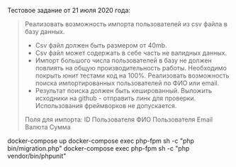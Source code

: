 Тестовое задание от 21 июля 2020 года:

> Реализовать возможность импорта пользователей из csv файла в базу данных.
> - Csv файл должен быть размером от 40mb.
> - Csv файл может содержать в себе часть не валидных данных.
> - Импорт большого числа пользователей в базу не должен повлиять на общую производительность работы.
> Необходимо покрыть юнит тестами код на 100%.
> Реализовать возможность поиска импортированных пользователей по ФИО или email.
> - Результат поиска должен быть кешированный.
> Выложить исходники на github - отправить линк для проверки.
> Использования фреймворков не допускается.
> 
> Поля для импорта:
> ID Пользователя
> ФИО Пользователя
> Email
> Валюта
> Сумма

docker-compose up
docker-compose exec php-fpm sh -c "php bin/migration.php"
docker-compose exec php-fpm sh -c "php vendor/bin/phpunit"